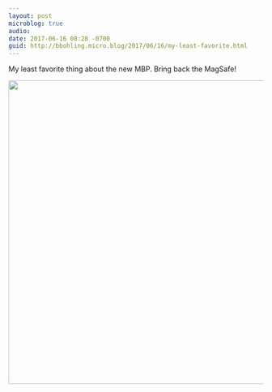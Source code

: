 ```yaml
---
layout: post
microblog: true
audio: 
date: 2017-06-16 08:28 -0700
guid: http://bbohling.micro.blog/2017/06/16/my-least-favorite.html
---
```

My least favorite thing about the new MBP. Bring back the MagSafe!

<img src="http://bbohling.micro.blog/uploads/2017/5cafd07c11.jpg" width="600" height="600" style="height: auto" />
